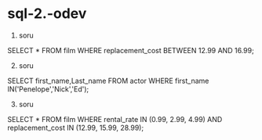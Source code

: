 # sql-2.-odev
1. soru

SELECT * FROM film
WHERE replacement_cost BETWEEN 12.99 AND 16.99;

2. soru

SELECT first_name,Last_name FROM actor
WHERE first_name IN('Penelope','Nick','Ed');

3. soru

SELECT * FROM film
WHERE rental_rate IN (0.99, 2.99, 4.99) AND replacement_cost IN (12.99, 15.99, 28.99);
